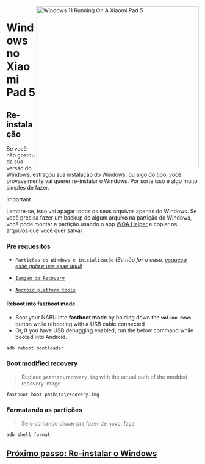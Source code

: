 <img align="right" src="https://raw.githubusercontent.com/erdilS/Port-Windows-11-Xiaomi-Pad-5/main/nabu.png" width="425" alt="Windows 11 Running On A Xiaomi Pad 5">


# Windows no Xiaomi Pad 5

## Re-instalação
Se você não gostou da sua versão do Windows, estragou sua instalação do Windows, ou algo do tipo, você provavelmente vai querer re-instalar o Windows. Por sorte isso é algo muito simples de fazer.

> [!IMPORTANT]
> Lembre-se, isso vai apagar todos os seus arquivos apenas do Windows. Se você precisa fazer um backup de algum arquivo na partição do Windows, você pode montar a partição usando o app [WOA Helper](https://github.com/erdilS/Port-Windows-11-Xiaomi-Pad-5/releases/download/dualboot/woahelper.apk) e copiar os arquivos que você quer salvar


### Pré requesitos
- ```Partições do Windows e inicialização``` (*Se não for o caso, [esqueça esse guia e use esse aqui](/guide/Portuguese/1-partition-pt.md)*)

- [```Iamgem do Recovery```](https://github.com/ArKT-7/twrp_device_xiaomi_nabu/releases/tag/mod-win)

- [```Android platform tools```](https://developer.android.com/studio/releases/platform-tools)


#### Reboot into fastboot mode
- Boot your NABU into **fastboot mode** by holding down the **`volume down`** button while rebooting with a USB cable connected
- Or, if you have USB debugging enabled, run the below command while booted into Android.
```cmd
adb reboot bootloader
```

### Boot modified recovery
> Replace `path\to\recovery.img` with the actual path of the modded recovery image
```cmd
fastboot boot path\to\recovery.img
```

### Formatando as partições
> Se o comando disser pra fazer de novo, faça
```cmd
adb shell format
```

## [Próximo passo: Re-instalar o Windows](/guide/Portuguese/3-install-pt.md#execute-o-msc)













